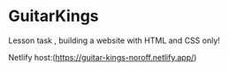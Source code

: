 # GuitarKings
Lesson task , building a website with HTML and CSS only!

Netlify host:(https://guitar-kings-noroff.netlify.app/)
